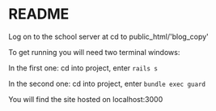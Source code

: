 # README

Log on to the school server at cd to public_html/'blog_copy'

To get running you will need two terminal windows:

In the first one: cd into project, enter ```rails s```

In the second one: cd into project, enter ```bundle exec guard```

You will find the site hosted on localhost:3000
